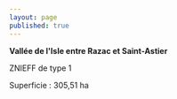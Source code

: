 ```yaml
---
layout: page
published: true
---
```


**Vallée de l'Isle entre Razac et Saint-Astier**

ZNIEFF de type 1

Superficie : 305,51 ha